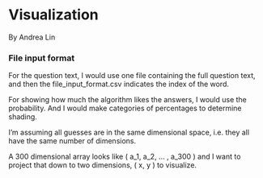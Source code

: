Visualization
============

By Andrea Lin

### File input format

For the question text, I would use one file containing the full question text, and then the file_input_format.csv indicates the index of the word.

For showing how much the algorithm likes the answers, I would use the probability. And I would make categories of percentages to determine shading.

I’m assuming all guesses are in the same dimensional space, i.e. they all have the same number of dimensions.

A 300 dimensional array looks like ( a_1, a_2, ... , a_300 ) and I want to project that down to two dimensions, ( x, y ) to visualize.

